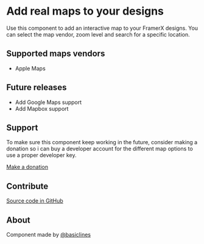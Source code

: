 # Add real maps to your designs
Use this component to add an interactive map to your FramerX designs. You can select the map vendor, zoom level and search for a specific location.

## Supported maps vendors
* Apple Maps

## Future releases
* Add Google Maps support
* Add Mapbox support

## Support
To make sure this component keep working in the future, consider making a donation so i can buy a developer account for the different map options to use a proper developer key.

[Make a donation](https://paypal.me/basiclines)

## Contribute
[Source code in GitHub](https://github.com/basiclines/framer-map)

## About
Component made by [@basiclines](https://twitter.com/basiclines)